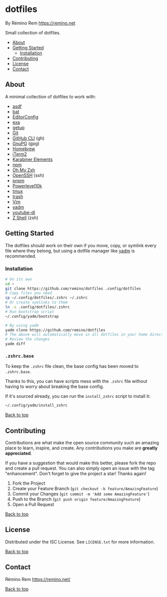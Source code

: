 # dotfiles

By Rémino Rem <https://remino.net>

Small collection of dotfiles.

- [About](#about)
- [Getting Started](#getting-started)
  - [Installation](#installation)
- [Contributing](#contributing)
- [License](#license)
- [Contact](#contact)

## About

A minimal collection of dotfiles to work with:

- [asdf](https://asdf-vm.com)
- [bat](https://github.com/sharkdp/bat)
- [EditorConfig](https://editorconfig.org)
- [exa](https://the.exa.website)
- [getup](https://github.com/remino/getup)
- [Git](https://git-scm.com)
- [GitHub CLI](https://cli.github.com) (gh)
- [GnuPG](https://gnupg.org) (gpg)
- [Homebrew](https://brew.sh)
- [iTerm2](https://iterm2.com)
- [Karabiner Elements](https://karabiner-elements.pqrs.org)
- [npm](https://docs.npmjs.com)
- [Oh My Zsh](https://ohmyz.sh)
- [OpenSSH](https://www.openssh.com) (ssh)
- [pnpm](https://pnpm.io)
- [Powerlevel10k](https://github.com/romkatv/powerlevel10k)
- [tmux](https://tmux.github.io/)
- [trash](https://hasseg.org/trash/)
- [Vim](https://www.vim.org/)
- [yadm](https://yadm.io)
- [youtube-dl](https://youtube-dl.org)
- [Z Shell](https://zsh.sourceforge.io) (zsh)

## Getting Started

The dotfiles should work on their own if you move, copy, or symlink every file
where they belong, but using a dotfile manager like [yadm](https://yadm.io) is
recommended.

### Installation

```sh
# On its own
cd ~
git clone https://github.com/remino/dotfiles .config/dotfiles
# Copy files you need
cp ~/.config/dotfiles/.zshrc ~/.zshrc
# Or create symlinks to them
ln -s .config/dotfiles/.zshrc
# Run bootstrap script
~/.config/yadm/bootstrap

# By using yadm
yadm clone https://github.com/remino/dotfiles
# The above will automatically move in all dotfiles in your home directory.
# Review the changes
yadm diff
```

### `.zshrc.base`

To keep the `.zshrc` file clean, the base config has been moved to
`.zshrc.base`.

Thanks to this, you can have scripts mess with the `.zshrc` file without having
to worry about breaking the base config.

If it's sourced already, you can run the `install_zshrc` script to install it:

```sh
~/.config/yadm/install_zshrc
```

[Back to top](#dotfiles)

## Contributing

Contributions are what make the open source community such an amazing place to
learn, inspire, and create. Any contributions you make are **greatly
appreciated**.

If you have a suggestion that would make this better, please fork the repo and
create a pull request. You can also simply open an issue with the tag
"enhancement". Don't forget to give the project a star! Thanks again!

1. Fork the Project
2. Create your Feature Branch (`git checkout -b feature/AmazingFeature`)
3. Commit your Changes (`git commit -m 'Add some AmazingFeature'`)
4. Push to the Branch (`git push origin feature/AmazingFeature`)
5. Open a Pull Request

[Back to top](#dotfiles)

## License

Distributed under the ISC License. See `LICENSE.txt` for more information.

[Back to top](#dotfiles)

## Contact

Rémino Rem https://remino.net/

[Back to top](#dotfiles)
